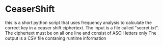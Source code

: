 # CeaserShift

this is a short python script that uses frequency analysis to calculate the correct key in a ceaser shift ciphertext. 
The input is a file called "secret.txt". The ciphertext must be on all one line and consist of ASCII letters only
The output is a CSV file contaning runtime information
